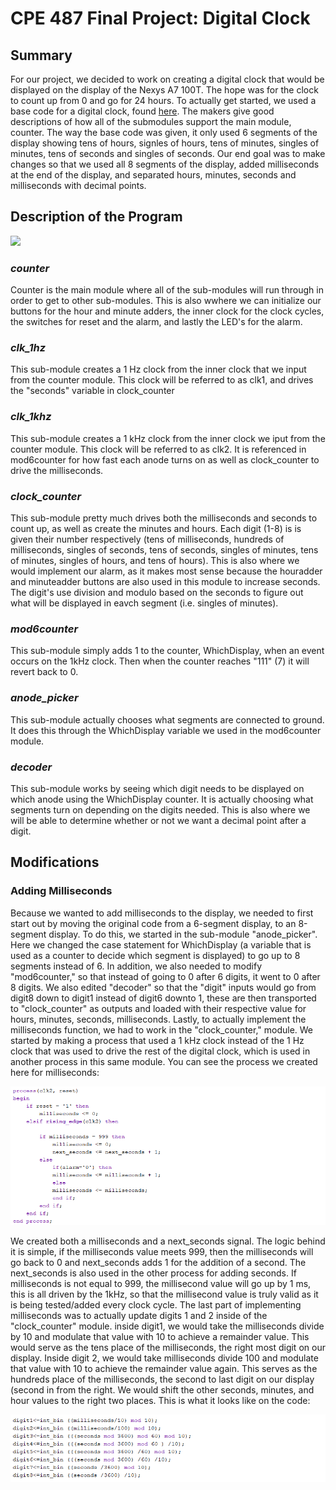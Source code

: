 # CPE 487 Final Project: Digital Clock
## Summary
For our project, we decided to work on creating a digital clock that would be displayed on the display of the Nexys A7 100T. The hope was for the clock to count up from 0 and go for 24 hours. To actually get started, we used a base code for 
a digital clock, found [here](https://www.instructables.com/Digital-Clock-in-VHDL/). The makers give good descriptions of how all of the submodules support the main module, counter. The way the base code was given, it only used 6 segments
of the display showing tens of hours, signles of hours, tens of minutes, singles of minutes, tens of seconds and singles of seconds. Our end goal was to make changes so that we used all 8 segments of the display, added milliseconds at the end of the display,
and separated hours, minutes, seconds and milliseconds with decimal points.

## Description of the Program
![](https://content.instructables.com/F9P/ULZB/LDHE8OLN/F9PULZBLDHE8OLN.png?auto=webp&frame=1&width=1024&fit=bounds&md=MjAyMy0wMS0zMCAwNDo0ODo0OS4w)
### ***counter***
Counter is the main module where all of the sub-modules will run through in order to get to other sub-modules. This is also wwhere we can initialize our buttons for the hour and minute adders, the inner clock for the clock cycles, the switches for reset and the alarm, and lastly the LED's for the alarm.

### ***clk_1hz***
This sub-module creates a 1 Hz clock from the inner clock that we input from the counter module. This clock will be referred to as clk1, and drives the "seconds" variable in clock_counter

### ***clk_1khz***
This sub-module creates a 1 kHz clock from the inner clock we iput from the counter module. This clock will be referred to as clk2. It is referenced in mod6counter for how fast each anode turns on as well as clock_counter to drive the milliseconds.

### ***clock_counter***
This sub-module pretty much drives both the milliseconds and seconds to count up, as well as create the minutes and hours. Each digit (1-8) is is given their number respectively (tens of milliseconds, hundreds of milliseconds, singles of seconds, tens of seconds, singles of
minutes, tens of minutes, singles of hours, and tens of hours). This is also where we would implement our alarm, as it makes most sense because the houradder and minuteadder buttons are also used in this module to increase seconds. The digit's use division and modulo based on
the seconds to figure out what will be displayed in eavch segment (i.e. singles of minutes).

### ***mod6counter***
This sub-module simply adds 1 to the counter, WhichDisplay, when an event occurs on the 1kHz clock. Then when the counter reaches "111" (7) it will revert back to 0.

### ***anode_picker***
This sub-module actually chooses what segments are connected to ground. It does this through the WhichDisplay variable we used in the mod6counter module.

### ***decoder***
This sub-module works by seeing which digit needs to be displayed on which anode using the WhichDisplay counter. It is actually choosing what segments turn on depending on the digits needed. This is also where we will be able to determine whether or not we want a decimal point after a digit.

## Modifications
### Adding Milliseconds
Because we wanted to add milliseconds to the display, we needed to first start out by moving the original code from a 6-segment display, to an 8-segment display. To do this, we started in the sub-module "anode_picker". Here we changed the case statement for WhichDisplay (a variable that is used as a counter to decide which segment is displayed) to go up to 8 segments instead of 6. In addition, we also needed to 
modify "mod6counter," so that instead of going to 0 after 6 digits, it went to 0 after 8 digits. We also edited "decoder" so that the "digit" inputs would go from digit8 down to digit1 instead of digit6 downto 1, these are then transported to "clock_counter" as outputs and loaded with their respective value for hours, minutes, seconds, milliseconds. Lastly, to actually implement the milliseconds function, we had to work in the "clock_counter," module. We started by making a process that used a 1 kHz clock instead of the 1 Hz clock that was used to drive the rest of the digital clock, which is used in another process in this same module. You can see the process we created here for milliseconds:

![Milliseconds Process](https://github.com/cfoote5/CPE487_FinalProject/blob/main/Images/Screenshot%202024-12-15%20091829.png)

We created both a milliseconds and a next_seconds signal. The logic behind it is simple, if the milliseconds value meets 999, then the milliseconds will go back to 0 and next_seconds adds 1 for the addition of a second. The next_seconds is also used in the other process for adding seconds. If milliseconds is not equal to 999, the millisecond value will go up by 1 ms, this is all driven by the 1kHz, so that the millisecond value is truly valid as it is being tested/added every clock cycle. The last part of implementing milliseconds was to actually update digits 1 and 2 inside of the "clock_counter" module. inside digit1, we would take the milliseconds divide by 10 and modulate that value with 10 to achieve a remainder value. This would serve as the tens place of the milliseconds, the right most digit on our display. Inside digit 2, we would take milliseconds divide 100 and modulate that value with 10 to achieve the remainder value again. This serves as the hundreds place of the milliseconds, the second to last digit on our display (second in from the right. We would shift the other seconds, minutes, and hour values to the right two places. This is what it looks like on the code:

![Digit Values](https://github.com/cfoote5/CPE487_FinalProject/blob/main/Images/Screenshot%202024-12-15%20101411.png)
